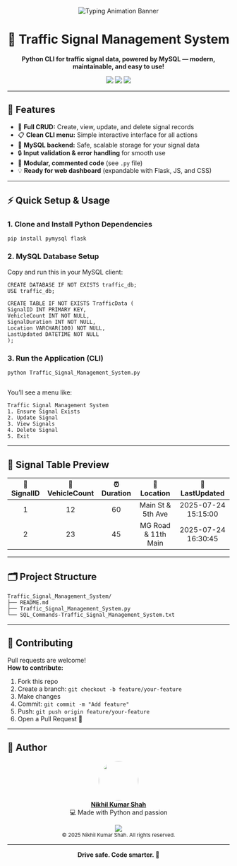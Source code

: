 <!-- Header Banner: Typing SVG for animated effect -->
<p align="center">
  <img src="https://readme-typing-svg.herokuapp.com?font=Fira+Code&size=30&duration=4000&pause=1000&color=F97316&center=true&vCenter=true&width=800&lines=🚦+Welcome+to+My+GitHub+Profile!;👨‍💻+Developer+%7C+Learner+%7C+Creator;💡+Explore+Projects+and+Ideas!" alt="Typing Animation Banner" />
</p>



<h1 align="center">🚦 Traffic Signal Management System</h1>

<p align="center">
  <b>Python CLI for traffic signal data, powered by MySQL — modern, maintainable, and easy to use!</b>
</p>

<p align="center">
  <img src="https://img.shields.io/badge/Python-3.8%2B-blue?logo=python" />
  <img src="https://img.shields.io/badge/MySQL-8.0%2B-orange?logo=mysql" />
  <img src="https://img.shields.io/badge/PRs-Welcome-brightgreen.svg" />
</p>

---



## 🚦 Features

- 🔄 **Full CRUD:** Create, view, update, and delete signal records
- 📋 **Clean CLI menu:** Simple interactive interface for all actions
- 💾 **MySQL backend:** Safe, scalable storage for your signal data
- 🔒 **Input validation & error handling** for smooth use
- 🧱 **Modular, commented code** (see `.py` file)
- 💡 **Ready for web dashboard** (expandable with Flask, JS, and CSS)

---

## ⚡️ Quick Setup & Usage

### 1. Clone and Install Python Dependencies
```
pip install pymysql flask
```

### 2. MySQL Database Setup

Copy and run this in your MySQL client:

```
CREATE DATABASE IF NOT EXISTS traffic_db;
USE traffic_db;

CREATE TABLE IF NOT EXISTS TrafficData (
SignalID INT PRIMARY KEY,
VehicleCount INT NOT NULL,
SignalDuration INT NOT NULL,
Location VARCHAR(100) NOT NULL,
LastUpdated DATETIME NOT NULL
);
```

### 3. Run the Application (CLI)

```
python Traffic_Signal_Management_System.py
```
##
You’ll see a menu like:
```
Traffic Signal Management System
1. Ensure Signal Exists
2. Update Signal
3. View Signals
4. Delete Signal
5. Exit
```

---

## 👀 Signal Table Preview

| 🚦 SignalID | 🚗 VehicleCount | ⏰ Duration | 📍 Location           | 📝 LastUpdated           |
|:----------:|:--------------:|:----------:|:--------------------:|:-----------------------:|
| 1          | 12             | 60         | Main St & 5th Ave    | 2025-07-24 15:15:00     |
| 2          | 23             | 45         | MG Road & 11th Main  | 2025-07-24 16:30:45     |

---

## 🗂️ Project Structure

```
Traffic_Signal_Management_System/
├── README.md
├── Traffic_Signal_Management_System.py
└── SQL_Commands-Traffic_Signal_Management_System.txt
```

---


## 🤝 Contributing

Pull requests are welcome!  
<strong>How to contribute:</strong>
1. Fork this repo  
2. Create a branch: `git checkout -b feature/your-feature`  
3. Make changes
4. Commit: `git commit -m "Add feature"`
5. Push: `git push origin feature/your-feature`
6. Open a Pull Request 🚀

---

## 👤 Author

<p align="center">
  <a href="https://github.com/Nikhil-Kumar-Shah">
    <img src="https://github.com/user-attachments/assets/c857258e-ec0a-43c1-973a-4c8af874b0a3" width="90" style="border-radius: 50% " /><br>
    <b>Nikhil Kumar Shah</b>
  </a>
  <br>
  💻 Made with Python and passion
</p>
<p align="center">
  <img src="https://img.shields.io/badge/Made%20with-%E2%9D%A4%EF%B8%8F-red?style=flat-square" /> <br>
  <sub>© 2025 Nikhil Kumar Shah. All rights reserved.</sub>
</p>

---

<p align="center">
<b>Drive safe. Code smarter. 🚦</b>
</p>
